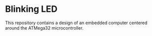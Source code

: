 # Blinking LED
 This repository contains a design of an embedded computer centered around the ATMega32 microcontroller.
